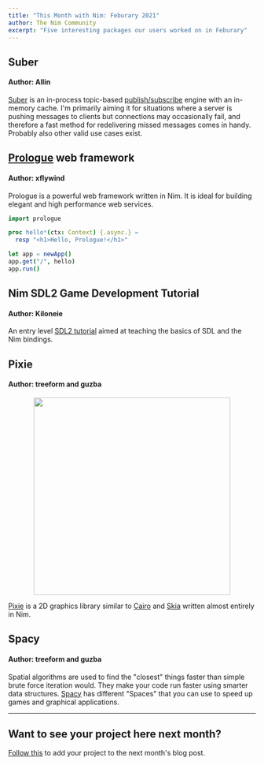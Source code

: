 ```yaml
---
title: "This Month with Nim: Feburary 2021"
author: The Nim Community
excerpt: "Five interesting packages our users worked on in Feburary"
---
```



## Suber

#### Author: Allin

[Suber](https://github.com/olliNiinivaara/Suber) is an in-process topic-based [publish/subscribe](https://en.wikipedia.org/wiki/Publish%E2%80%93subscribe_pattern) engine with an in-memory cache.
I'm primarily aiming it for situations where a server is pushing messages to clients but connections may occasionally fail, and therefore a fast method for redelivering missed messages comes in handy.
Probably also other valid use cases exist.


## [Prologue](https://github.com/planety/prologue) web framework

#### Author: xflywind

Prologue is a powerful web framework written in Nim.
It is ideal for building elegant and high performance web services.
```nim
import prologue

proc hello*(ctx: Context) {.async.} =
  resp "<h1>Hello, Prologue!</h1>"

let app = newApp()
app.get("/", hello)
app.run()
```

## Nim SDL2 Game Development Tutorial

#### Author: Kiloneie

An entry level [SDL2 tutorial](https://www.youtube.com/watch?v=x76fT8GG0Pk) aimed at teaching the basics of SDL and the Nim bindings.



## Pixie

#### Author: treeform and guzba 

<p style="text-align: center;">
  <img width="auto" height="400" src="{{ site.baseurl }}/assets/thismonthwithnim/2021-03/pixie.png">
</p>

[Pixie](https://github.com/treeform/pixie) is a 2D graphics library similar to [Cairo](https://www.cairographics.org/) and [Skia](https://skia.org/) written almost entirely in Nim.


## Spacy

#### Author: treeform and guzba 

Spatial algorithms are used to find the "closest" things faster than simple brute force iteration would.
They make your code run faster using smarter data structures.
[Spacy](https://github.com/treeform/spacy) has different "Spaces" that you can use to speed up games and graphical applications.

----

## Want to see your project here next month?

[Follow this](https://github.com/beef331/website) to add your project to the next month's blog post.
